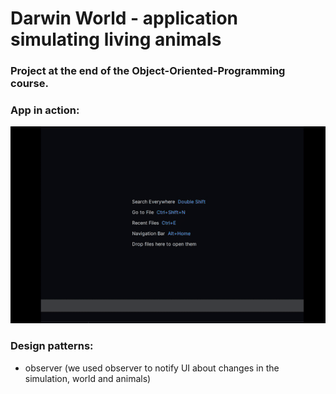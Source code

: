 # Darwin World - application simulating living animals

### Project at the end of the Object-Oriented-Programming course.

### App in action: <br>

![Example GIF](darwin_world\example.gif)

### Design patterns: <br>

- observer (we used observer to notify UI about changes in the simulation, world and animals)
